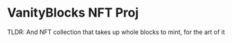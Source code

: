 # VanityBlocks NFT Proj

TLDR: And NFT collection that takes up whole blocks to mint, for the art of it

